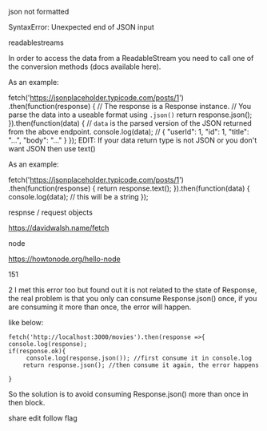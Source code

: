 
json not formatted

SyntaxError: Unexpected end of JSON input

readablestreams

In order to access the data from a ReadableStream you need to call one of the conversion methods (docs available here).

As an example:

fetch('https://jsonplaceholder.typicode.com/posts/1')
  .then(function(response) {
    // The response is a Response instance.
    // You parse the data into a useable format using `.json()`
    return response.json();
  }).then(function(data) {
    // `data` is the parsed version of the JSON returned from the above endpoint.
    console.log(data);  // { "userId": 1, "id": 1, "title": "...", "body": "..." }
  });
EDIT: If your data return type is not JSON or you don't want JSON then use text()

As an example:

fetch('https://jsonplaceholder.typicode.com/posts/1')
  .then(function(response) {
    return response.text();
  }).then(function(data) {
    console.log(data); // this will be a string
  });


  respnse / request objects

  https://davidwalsh.name/fetch

  node

  https://howtonode.org/hello-node

  151


2
I met this error too but found out it is not related to the state of Response, the real problem is that you only can consume Response.json() once, if you are consuming it more than once, the error will happen.

like below:

    fetch('http://localhost:3000/movies').then(response =>{
    console.log(response);
    if(response.ok){
         console.log(response.json()); //first consume it in console.log
        return response.json(); //then consume it again, the error happens

    }
So the solution is to avoid consuming Response.json() more than once in then block.

share  edit  follow  flag 